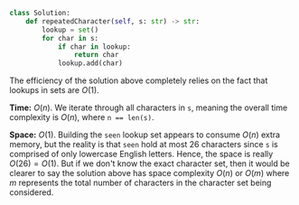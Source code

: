 ```python
class Solution:
    def repeatedCharacter(self, s: str) -> str:
        lookup = set()
        for char in s:
            if char in lookup:
                return char
            lookup.add(char)
```

The efficiency of the solution above completely relies on the fact that lookups in sets are $O(1)$.

**Time:** $O(n)$. We iterate through all characters in `s`, meaning the overall time complexity is $O(n)$, where `n == len(s)`.

**Space:** $O(1)$. Building the `seen` lookup set appears to consume $O(n)$ extra memory, but the reality is that `seen` hold at most 26 characters since `s` is comprised of only lowercase English letters. Hence, the space is really $O(26) = O(1)$. But if we don't know the exact character set, then it would be clearer to say the solution above has space complexity $O(n)$ or $O(m)$ where $m$ represents the total number of characters in the character set being considered.
